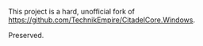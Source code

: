 This project is a hard, unofficial fork of https://github.com/TechnikEmpire/CitadelCore.Windows.

Preserved.
